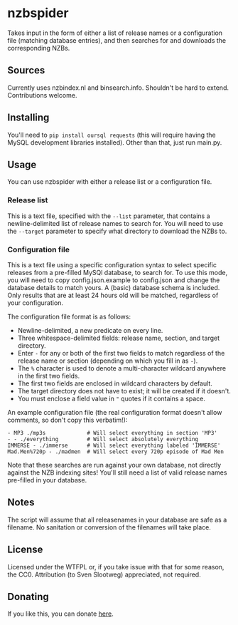 # nzbspider

Takes input in the form of either a list of release names or a 
configuration file (matching database entries), and then searches for
and downloads the corresponding NZBs.

## Sources

Currently uses nzbindex.nl and binsearch.info. Shouldn't be hard to
extend. Contributions welcome.

## Installing

You'll need to `pip install oursql requests` (this will require having 
the MySQL development libraries installed). Other than that, just run 
main.py.

## Usage

You can use nzbspider with either a release list or a configuration 
file.

### Release list

This is a text file, specified with the `--list` parameter, that
contains a newline-delimited list of release names to search for. You
will need to use the `--target` parameter to specify what directory to
download the NZBs to.

### Configuration file

This is a text file using a specific configuration syntax to select
specific releases from a pre-filled MySQl database, to search for. To
use this mode, you will need to copy config.json.example to config.json
and change the database details to match yours. A (basic) database
schema is included. Only results that are at least 24 hours old will be
matched, regardless of your configuration.

The configuration file format is as follows:

* Newline-delimited, a new predicate on every line.
* Three whitespace-delimited fields: release name, section, and target 
  directory.
* Enter `-` for any or both of the first two fields to match regardless
  of the release name or section (depending on which you fill in as `-`).
* The `%` character is used to denote a multi-character wildcard
  anywhere in the first two fields.
* The first two fields are enclosed in wildcard characters by default.
* The target directory does not have to exist; it will be created if it
  doesn't.
* You must enclose a field value in `"` quotes if it contains a space.
  
An example configuration file (the real configuration format doesn't
allow comments, so don't copy this verbatim!):

	- MP3 ./mp3s             # Will select everything in section 'MP3'
	- - ./everything         # Will select absolutely everything
	IMMERSE - ./immerse      # Will select everything labeled 'IMMERSE'
	Mad.Men%720p - ./madmen  # Will select every 720p episode of Mad Men
	
Note that these searches are run against your own database, not directly
against the NZB indexing sites! You'll still need a list of valid 
release names pre-filled in your database.

## Notes

The script will assume that all releasenames in your database are safe
as a filename. No sanitation or conversion of the filenames will take
place.

## License

Licensed under the WTFPL or, if you take issue with that for some
reason, the CC0. Attribution (to Sven Slootweg) appreciated, not 
required.

## Donating

If you like this, you can donate 
[here](http://cryto.net/~joepie91/donate.html).
